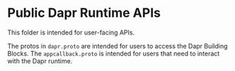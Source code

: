 # Public Dapr Runtime APIs

This folder is intended for user-facing APIs. 

The protos in `dapr.proto` are intended for users to access the Dapr Building Blocks. The `appcallback.proto` is intended for users that need to interact with the Dapr runtime. 